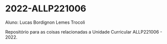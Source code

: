 # 2022-ALLP221006

Aluno: Lucas Bordignon Lemes Trocoli

Repositório para as coisas relacionadas a Unidade Curricular ALLP221006 - 2022.
